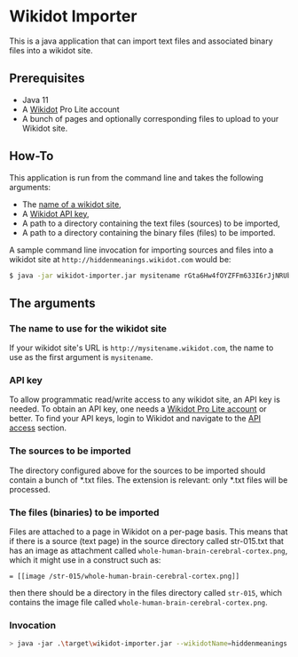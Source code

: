 # Wikidot Importer

This is a java application that can import text files and associated binary files into a wikidot site.

## Prerequisites

* Java 11
* A [Wikidot](http://www.wikidot.com/) Pro Lite account
* A bunch of pages and optionally corresponding files to upload to your Wikidot site.
  
## How-To

This application is run from the command line and takes the following arguments:

* The [name of a wikidot site](#the-name-to-use-for-the-wikidot-site),
* A [Wikidot API key](#apikey),
* A path to a directory containing the text files (sources) to be imported,
* A path to a directory containing the binary files (files) to be imported.

A sample command line invocation for importing sources and files into a wikidot site at `http://hiddenmeanings.wikidot.com` would be:

```bash
$ java -jar wikidot-importer.jar mysitename rGta6Hw4fOYZFFm633I6rJjNRUb7hHt9 C:\Users\Henry\Documents\import-wikidot C:\Users\Henry\Documents\import-wikidot-files
```

## The arguments
### The name to use for the wikidot site

If your wikidot site's URL is `http://mysitename.wikidot.com`, the name to use as the first argument is `mysitename`.

### API key

To allow programmatic read/write access to any wikidot site, an API key is needed. To obtain an API key, one needs a [Wikidot Pro Lite account](http://www.wikidot.com/plans)  or better. To find your API keys, login to Wikidot and navigate to the [API access](https://www.wikidot.com/account/settings#/api) section.

### The sources to be imported

The directory configured above for the sources to be imported should contain a bunch of \*.txt files.
The extension is relevant: only \*.txt files will be processed.

### The files (binaries) to be imported

Files are attached to a page in Wikidot on a per-page basis. This means that if there is a source (text page) in the source directory called str-015.txt that has an image as attachment called `whole-human-brain-cerebral-cortex.png`, which it might use in a construct such as:

```
= [[image /str-015/whole-human-brain-cerebral-cortex.png]]

```

then there should be a directory in the files directory called `str-015`, which contains the image file called `whole-human-brain-cerebral-cortex.png`.

### Invocation

```bash
> java -jar .\target\wikidot-importer.jar --wikidotName=hiddenmeanings --apiKey=wZLbJqjtjjz6lrc2CLO8oKd8TAI7JFxS --sourcesDir=C:/Users/Paul/Documents/import-wikidot --filesDir=C:/Users/Paul/Documents/import-wikidot-files
```
